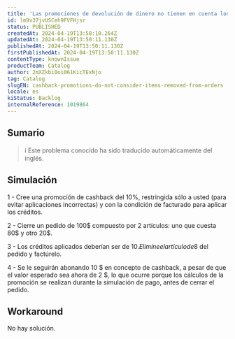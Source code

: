 ```yaml
---
title: 'Las promociones de devolución de dinero no tienen en cuenta los artículos retirados de los pedidos'
id: lm9v37jvUSCeh9FVFHjsr
status: PUBLISHED
createdAt: 2024-04-19T13:50:10.264Z
updatedAt: 2024-04-19T13:50:11.130Z
publishedAt: 2024-04-19T13:50:11.130Z
firstPublishedAt: 2024-04-19T13:50:11.130Z
contentType: knownIssue
productTeam: Catalog
author: 2mXZkbi0oi061KicTExNjo
tag: Catalog
slugEN: cashback-promotions-do-not-consider-items-removed-from-orders
locale: es
kiStatus: Backlog
internalReference: 1019864
---
```


## Sumario

>ℹ️ Este problema conocido ha sido traducido automáticamente del inglés.



## Simulación


1 - Cree una promoción de cashback del 10%, restringida sólo a usted (para evitar aplicaciones incorrectas) y con la condición de facturado para aplicar los créditos.

2 - Cierre un pedido de 100$ compuesto por 2 artículos: uno que cuesta 80$ y otro 20$.

3 - Los créditos aplicados deberían ser de 10$. Elimine el artículo de 8$ del pedido y factúrelo.

4 - Se le seguirán abonando 10 $ en concepto de cashback, a pesar de que el valor esperado sea ahora de 2 $, lo que ocurre porque los cálculos de la promoción se realizan durante la simulación de pago, antes de cerrar el pedido.



## Workaround


No hay solución.





